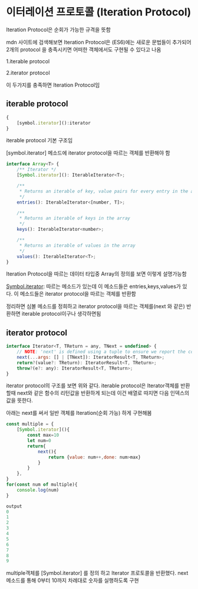 # 이터레이션 프로토콜 (Iteration Protocol)

Iteration Protocol은 순회가 가능한 규격을 뜻함 

mdn 사이트에 검색해보면 Iteration Protocol은 (ES6)에는 새로운 문법들이 추가되어 2개의 protocol 을 충족시키면 어떠한 객체에서도 구현될 수 있다고 나옴

1.iterable protocol

2.iterator protocol 

이 두가지를 충족하면 Iteration Protocol임 

## iterable protocol

```js
{
	[symbol.iterator]():iterator
}
```
iterable protocol 기본 구조임

[symbol.iterator] 메소드에 iterator protocol을 따르는 객체를 반환해야 함


```js
interface Array<T> {
    /** Iterator */
    [Symbol.iterator](): IterableIterator<T>;

    /**
     * Returns an iterable of key, value pairs for every entry in the array
     */
    entries(): IterableIterator<[number, T]>;

    /**
     * Returns an iterable of keys in the array
     */
    keys(): IterableIterator<number>;

    /**
     * Returns an iterable of values in the array
     */
    values(): IterableIterator<T>;
}

```
Iteration Protocol을 따르는 데이터 타입중 Array의 정의를 보면 이렇게 설명가능함

[Symbol.iterator](): 따르는 메소드가 있는데 이 메소드들은 entries,keys,values가 있다. 이 메소드들은 iterator protocol을 따르는 객체를 반환함 

정리하면 심볼 메소드를 정희하고 iterator protocol을 따르는 객체를(next 와 같은) 반환하면 iterable protocol이구나 생각하면됨

## iterator protocol

```js
interface Iterator<T, TReturn = any, TNext = undefined> {
    // NOTE: 'next' is defined using a tuple to ensure we report the correct assignability errors in all places.
    next(...args: [] | [TNext]): IteratorResult<T, TReturn>;
    return?(value?: TReturn): IteratorResult<T, TReturn>;
    throw?(e?: any): IteratorResult<T, TReturn>;
}
```
iterator protocol의 구조를 보면 위와 같다. iterable protocol은 Iterator객체를 반환할때 next와 같은 함수의 리턴값을 반환하게 되는데 이건 배열로 따지면 다음 인덱스의 값을 뜻한다. 


아래는 next를 써서 일반 객체를 Iteration(순회 가능) 하게 구현해봄 
```js
const multiple = {
    [Symbol.iterator](){
        const max=10
        let num=0
        return{
            next(){
                return {value: num++,done: num>max}
            }
        }
    },
}
for(const num of multiple){
    console.log(num)
}

output
0
1
2
3
4
5
6
7
8
9
```
multiple객체를 [Symbol.iterator] 를 정의 하고 Iterator 프로토콜을 반환했다. next메소드를 통해 0부터 10까지 차례대로 숫자를 실행하도록 구현 